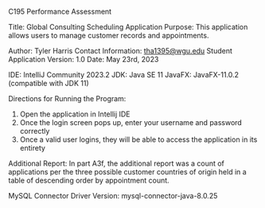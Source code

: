C195 Performance Assessment

Title: Global Consulting Scheduling Application
Purpose: This application allows users to manage customer records and appointments.

Author: Tyler Harris
Contact Information: tha1395@wgu.edu
Student Application Version: 1.0
Date: May 23rd, 2023

IDE: IntelliJ Community 2023.2
JDK: Java SE 11
JavaFX: JavaFX-11.0.2 (compatible with JDK 11)

Directions for Running the Program:
1. Open the application in Intellij IDE
2. Once the login screen pops up, enter your username and password correctly
3. Once a valid user logins, they will be able to access the application in its entirety

Additional Report:
In part A3f, the additional report was a count of applications per the three possible customer countries of origin held in a table of descending order by appointment count.

MySQL Connector Driver Version: mysql-connector-java-8.0.25

